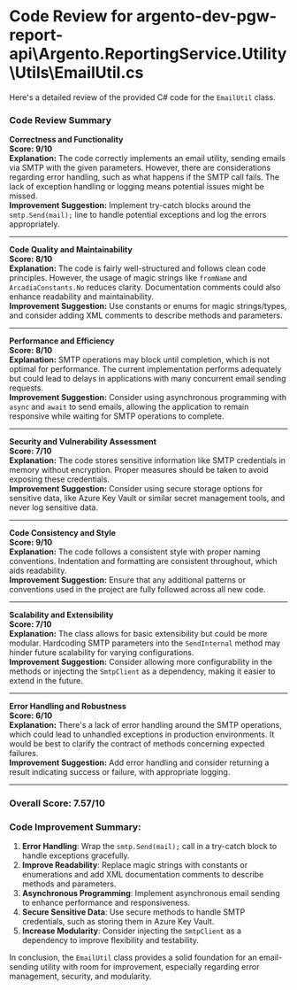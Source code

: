 # Code Review for argento-dev-pgw-report-api\Argento.ReportingService.Utility\Utils\EmailUtil.cs

Here's a detailed review of the provided C# code for the `EmailUtil` class.

### Code Review Summary

**Correctness and Functionality**  
**Score: 9/10**  
**Explanation:** The code correctly implements an email utility, sending emails via SMTP with the given parameters. However, there are considerations regarding error handling, such as what happens if the SMTP call fails. The lack of exception handling or logging means potential issues might be missed.  
**Improvement Suggestion:** Implement try-catch blocks around the `smtp.Send(mail);` line to handle potential exceptions and log the errors appropriately.

---

**Code Quality and Maintainability**  
**Score: 8/10**  
**Explanation:** The code is fairly well-structured and follows clean code principles. However, the usage of magic strings like `fromName` and `ArcadiaConstants.No` reduces clarity. Documentation comments could also enhance readability and maintainability.  
**Improvement Suggestion:** Use constants or enums for magic strings/types, and consider adding XML comments to describe methods and parameters.

---

**Performance and Efficiency**  
**Score: 8/10**  
**Explanation:** SMTP operations may block until completion, which is not optimal for performance. The current implementation performs adequately but could lead to delays in applications with many concurrent email sending requests.  
**Improvement Suggestion:** Consider using asynchronous programming with `async` and `await` to send emails, allowing the application to remain responsive while waiting for SMTP operations to complete.

---

**Security and Vulnerability Assessment**  
**Score: 7/10**  
**Explanation:** The code stores sensitive information like SMTP credentials in memory without encryption. Proper measures should be taken to avoid exposing these credentials.  
**Improvement Suggestion:** Consider using secure storage options for sensitive data, like Azure Key Vault or similar secret management tools, and never log sensitive data.

---

**Code Consistency and Style**  
**Score: 9/10**  
**Explanation:** The code follows a consistent style with proper naming conventions. Indentation and formatting are consistent throughout, which aids readability.  
**Improvement Suggestion:** Ensure that any additional patterns or conventions used in the project are fully followed across all new code.

---

**Scalability and Extensibility**  
**Score: 7/10**  
**Explanation:** The class allows for basic extensibility but could be more modular. Hardcoding SMTP parameters into the `SendInternal` method may hinder future scalability for varying configurations.  
**Improvement Suggestion:** Consider allowing more configurability in the methods or injecting the `SmtpClient` as a dependency, making it easier to extend in the future.

---

**Error Handling and Robustness**  
**Score: 6/10**  
**Explanation:** There's a lack of error handling around the SMTP operations, which could lead to unhandled exceptions in production environments. It would be best to clarify the contract of methods concerning expected failures.  
**Improvement Suggestion:** Add error handling and consider returning a result indicating success or failure, with appropriate logging.

---

### Overall Score: 7.57/10

### Code Improvement Summary:
1. **Error Handling**: Wrap the `smtp.Send(mail);` call in a try-catch block to handle exceptions gracefully.
2. **Improve Readability**: Replace magic strings with constants or enumerations and add XML documentation comments to describe methods and parameters.
3. **Asynchronous Programming**: Implement asynchronous email sending to enhance performance and responsiveness.
4. **Secure Sensitive Data**: Use secure methods to handle SMTP credentials, such as storing them in Azure Key Vault.
5. **Increase Modularity**: Consider injecting the `SmtpClient` as a dependency to improve flexibility and testability.

In conclusion, the `EmailUtil` class provides a solid foundation for an email-sending utility with room for improvement, especially regarding error management, security, and modularity.